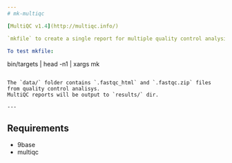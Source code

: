 ```yaml
---
# mk-multiqc

[MultiQC v1.4](http://multiqc.info/)   

`mkfile` to create a single report for multiple quality control analysis files generated with [FastQC v0.11.4](http://www.bioinformatics.babraham.ac.uk/projects/fastqc/).  

To test mkfile:
```
bin/targets | head -n1 | xargs mk
```

The `data/` folder contains `.fastqc_html` and `.fastqc.zip` files from quality control analisys.  
MultiQC reports will be output to `results/` dir.

---
```

## Requirements
* 9base
* multiqc
